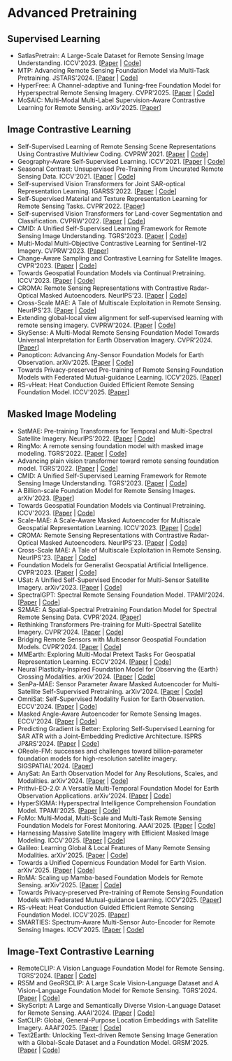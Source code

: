 # Advanced Pretraining

## Supervised Learning

- SatlasPretrain: A Large-Scale Dataset for Remote Sensing Image Understanding. ICCV'2023. [[Paper](https://arxiv.org/abs/2211.15660) | [Code](https://github.com/allenai/satlas)]
- MTP: Advancing Remote Sensing Foundation Model via Multi-Task Pretraining. JSTARS'2024. [[Paper](https://arxiv.org/abs/2403.13430) | [Code](https://github.com/ViTAE-Transformer/MTP)]
- HyperFree: A Channel-adaptive and Tuning-free Foundation Model for Hyperspectral Remote Sensing Imagery. CVPR'2025. [[Paper](https://openaccess.thecvf.com/content/CVPR2025/html/Li_HyperFree_A_Channel-adaptive_and_Tuning-free_Foundation_Model_for_Hyperspectral_Remote_CVPR_2025_paper.html) | [Code](https://github.com/Jingtao-Li-CVer/HyperFree)]
- MoSAiC: Multi-Modal Multi-Label Supervision-Aware Contrastive Learning for Remote Sensing. arXiv'2025. [[Paper](https://arxiv.org/abs/2507.08683)]

## Image Contrastive Learning

- Self-Supervised Learning of Remote Sensing Scene Representations Using Contrastive Multiview Coding. CVPRW'2021. [[Paper](https://openaccess.thecvf.com/content/CVPR2021W/EarthVision/html/Stojnic_Self-Supervised_Learning_of_Remote_Sensing_Scene_Representations_Using_Contrastive_Multiview_CVPRW_2021_paper.html) | [Code](https://github.com/vladan-stojnic/CMC-RSSR)]
- Geography-Aware Self-Supervised Learning. ICCV'2021. [[Paper](https://openaccess.thecvf.com/content/ICCV2021/html/Ayush_Geography-Aware_Self-Supervised_Learning_ICCV_2021_paper.html) | [Code](https://github.com/sustainlab-group/geography-aware-ssl)]
- Seasonal Contrast: Unsupervised Pre-Training From Uncurated Remote Sensing Data. ICCV'2021. [[Paper](https://openaccess.thecvf.com/content/ICCV2021/html/Manas_Seasonal_Contrast_Unsupervised_Pre-Training_From_Uncurated_Remote_Sensing_Data_ICCV_2021_paper.html) | [Code](https://github.com/ServiceNow/seasonal-contrast)]
- Self-supervised Vision Transformers for Joint SAR-optical Representation Learning. IGARSS'2022. [[Paper](https://arxiv.org/abs/2204.05381) | [Code](https://github.com/zhu-xlab/DINO-MM)]
- Self-Supervised Material and Texture Representation Learning for Remote Sensing Tasks. CVPR'2022. [[Paper](https://openaccess.thecvf.com/content/CVPR2022/html/Akiva_Self-Supervised_Material_and_Texture_Representation_Learning_for_Remote_Sensing_Tasks_CVPR_2022_paper.html)]
- Self-supervised Vision Transformers for Land-cover Segmentation and Classification. CVPRW'2022. [[Paper](https://openaccess.thecvf.com/content/CVPR2022W/EarthVision/html/Scheibenreif_Self-Supervised_Vision_Transformers_for_Land-Cover_Segmentation_and_Classification_CVPRW_2022_paper.html) | [Code](https://github.com/HSG-AIML/SSLTransformerRS)]
- CMID: A Unified Self-Supervised Learning Framework for Remote Sensing Image Understanding. TGRS'2023. [[Paper](https://arxiv.org/abs/2304.09670) | [Code](https://github.com/NJU-LHRS/official-CMID)]
- Multi-Modal Multi-Objective Contrastive Learning for Sentinel-1/2 Imagery. CVPRW'2023. [[Paper](https://openaccess.thecvf.com/content/CVPR2023W/EarthVision/html/Prexl_Multi-Modal_Multi-Objective_Contrastive_Learning_for_Sentinel-12_Imagery_CVPRW_2023_paper.html)]
- Change-Aware Sampling and Contrastive Learning for Satellite Images. CVPR'2023. [[Paper](https://openaccess.thecvf.com/content/CVPR2023/html/Mall_Change-Aware_Sampling_and_Contrastive_Learning_for_Satellite_Images_CVPR_2023_paper.html) | [Code](https://github.com/utkarshmall13/CACo)]
- Towards Geospatial Foundation Models via Continual Pretraining. ICCV'2023. [[Paper](https://arxiv.org/abs/2302.04476) | [Code](https://github.com/mmendiet/GFM)]
- CROMA: Remote Sensing Representations with Contrastive Radar-Optical Masked Autoencoders. NeurIPS'23. [[Paper](https://arxiv.org/pdf/2311.00566.pdf) | [Code](https://github.com/antofuller/CROMA)]
- Cross-Scale MAE: A Tale of Multiscale Exploitation in Remote Sensing. NeurIPS'23. [[Paper](https://openreview.net/pdf?id=5oEVdOd6TV) | [Code](https://github.com/aicip/Cross-Scale-MAE)]
- Extending global-local view alignment for self-supervised learning with remote sensing imagery. CVPRW'2024. [[Paper](https://openaccess.thecvf.com/content/CVPR2024W/WiCV/html/Wanyan_Extending_Global-local_View_Alignment_for_Self-supervised_Learning_with_Remote_Sensing_CVPRW_2024_paper.html) | [Code](https://github.com/WennyXY/DINO-MC)]
- SkySense: A Multi-Modal Remote Sensing Foundation Model Towards Universal Interpretation for Earth Observation Imagery. CVPR'2024. [[Paper](https://arxiv.org/abs/2312.10115)]
- Panopticon: Advancing Any-Sensor Foundation Models for Earth Observation. arXiv'2025. [[Paper](https://www.arxiv.org/abs/2503.10845) | [Code](https://github.com/Panopticon-FM/panopticon)]
- Towards Privacy-preserved Pre-training of Remote Sensing Foundation Models with Federated Mutual-guidance Learning. ICCV'2025. [[Paper](https://arxiv.org/abs/2503.11051)]
- RS-vHeat: Heat Conduction Guided Efficient Remote Sensing Foundation Model. ICCV'2025. [[Paper](https://arxiv.org/abs/2411.17984)]

## Masked Image Modeling

- SatMAE: Pre-training Transformers for Temporal and Multi-Spectral Satellite Imagery. NeurIPS'2022. [[Paper](https://proceedings.neurips.cc/paper_files/paper/2022/hash/01c561df365429f33fcd7a7faa44c985-Abstract-Conference.html) | [Code](https://github.com/sustainlab-group/SatMAE)]
- RingMo: A remote sensing foundation model with masked image modeling. TGRS'2022. [[Paper](https://ieeexplore.ieee.org/abstract/document/9844015) | [Code](https://github.com/comeony/RingMo)]
- Advancing plain vision transformer toward remote sensing foundation model. TGRS'2022. [[Paper](https://ieeexplore.ieee.org/abstract/document/9956816) | [Code](https://github.com/ViTAE-Transformer/Remote-Sensing-RVSA)]
- CMID: A Unified Self-Supervised Learning Framework for Remote Sensing Image Understanding. TGRS'2023. [[Paper](https://arxiv.org/abs/2304.09670) | [Code](https://github.com/NJU-LHRS/official-CMID)]
- A Billion-scale Foundation Model for Remote Sensing Images. arXiv'2023. [[Paper](https://arxiv.org/abs/2304.05215)]
- Towards Geospatial Foundation Models via Continual Pretraining. ICCV'2023. [[Paper](https://arxiv.org/abs/2302.04476) | [Code](https://github.com/mmendiet/GFM)]
- Scale-MAE: A Scale-Aware Masked Autoencoder for Multiscale Geospatial Representation Learning. ICCV'2023. [[Paper](https://arxiv.org/abs/2212.14532) | [Code](https://github.com/bair-climate-initiative/scale-mae)]
- CROMA: Remote Sensing Representations with Contrastive Radar-Optical Masked Autoencoders. NeurIPS'23. [[Paper](https://arxiv.org/pdf/2311.00566) | [Code](https://github.com/antofuller/CROMA)]
- Cross-Scale MAE: A Tale of Multiscale Exploitation in Remote Sensing. NeurIPS'23. [[Paper](https://openreview.net/pdf?id=5oEVdOd6TV) | [Code](https://github.com/aicip/Cross-Scale-MAE)]
- Foundation Models for Generalist Geospatial Artificial Intelligence. CVPR'2023. [[Paper](https://arxiv.org/abs/2310.18660) | [Code](https://huggingface.co/ibm-nasa-geospatial)]
- USat: A Unified Self-Supervised Encoder for Multi-Sensor Satellite Imagery. arXiv'2023. [[Paper](https://arxiv.org/abs/2312.02199) | [Code](https://github.com/stanfordmlgroup/USat)]
- SpectralGPT: Spectral Remote Sensing Foundation Model. TPAMI'2024. [[Paper](https://arxiv.org/abs/2311.07113) | [Code](https://github.com/danfenghong/IEEE_TPAMI_SpectralGPT)]
- S2MAE: A Spatial-Spectral Pretraining Foundation Model for Spectral Remote Sensing Data. CVPR'2024. [[Paper](https://openaccess.thecvf.com/content/CVPR2024/papers/Li_S2MAE_A_Spatial-Spectral_Pretraining_Foundation_Model_for_Spectral_Remote_Sensing_CVPR_2024_paper.pdf)]
- Rethinking Transformers Pre-training for Multi-Spectral Satellite Imagery. CVPR'2024. [[Paper](https://arxiv.org/abs/2403.05419) | [Code](https://github.com/techmn/satmae_pp)]
- Bridging Remote Sensors with Multisensor Geospatial Foundation Models. CVPR'2024. [[Paper](https://arxiv.org/abs/2404.01260) | [Code](https://github.com/boranhan/Geospatial_Foundation_Models)]
- MMEarth: Exploring Multi-Modal Pretext Tasks For Geospatial Representation Learning. ECCV'2024. [[Paper](https://arxiv.org/abs/2405.02771) | [Code](https://vishalned.github.io/mmearth/)]
- Neural Plasticity-Inspired Foundation Model for Observing the {Earth} Crossing Modalities. arXiv'2024. [[Paper](https://arxiv.org/abs/2403.15356) | [Code](https://github.com/zhu-xlab/DOFA)]
- SenPa-MAE: Sensor Parameter Aware Masked Autoencoder for Multi-Satellite Self-Supervised Pretraining. arXiv'2024. [[Paper](https://arxiv.org/abs/2408.11000) | [Code](https://github.com/JonathanPrexl/SenPa-MAE)]
- OmniSat: Self-Supervised Modality Fusion for Earth Observation. ECCV'2024. [[Paper](https://arxiv.org/pdf/2404.08351) | [Code](https://github.com/gastruc/OmniSat)]
- Masked Angle-Aware Autoencoder for Remote Sensing Images.  ECCV'2024. [[Paper](https://arxiv.org/abs/2408.01946) | [Code](https://github.com/benesakitam/MA3E)]
- Predicting Gradient is Better: Exploring Self-Supervised Learning for SAR ATR with a Joint-Embedding Predictive Architecture. ISPRS JP&RS'2024. [[Paper](https://www.sciencedirect.com/science/article/pii/S0924271624003514) | [Code](https://github.com/waterdisappear/SAR-JEPA)]
- OReole-FM: successes and challenges toward billion-parameter foundation models for high-resolution satellite imagery. SIGSPATIAL'2024. [[Paper](https://arxiv.org/abs/2410.19965)]
- AnySat: An Earth Observation Model for Any Resolutions, Scales, and Modalities. arXiv'2024. [[Paper](https://arxiv.org/abs/2412.14123) | [Code](https://github.com/gastruc/AnySat)]
- Prithvi-EO-2.0: A Versatile Multi-Temporal Foundation Model for Earth Observation Applications. arXiv'2024. [[Paper](https://arxiv.org/abs/2412.02732) | [Code](https://github.com/NASA-IMPACT/Prithvi-EO-2.0)]
- HyperSIGMA: Hyperspectral Intelligence Comprehension Foundation Model. TPAMI'2025. [[Paper](https://arxiv.org/abs/2406.11519) | [Code](https://github.com/WHU-Sigma/HyperSIGMA)]
- FoMo: Multi-Modal, Multi-Scale and Multi-Task Remote Sensing Foundation Models for Forest Monitoring. AAAI'2025. [[Paper](https://arxiv.org/abs/2312.10114) | [Code](https://github.com/RolnickLab/FoMo-Bench)]
- Harnessing Massive Satellite Imagery with Efficient Masked Image Modeling. ICCV'2025. [[Paper](https://arxiv.org/abs/2406.11933) | [Code](https://github.com/MiliLab/SelectiveMAE)]
- Galileo: Learning Global & Local Features of Many Remote Sensing Modalities. arXiv'2025. [[Paper](https://arxiv.org/abs/2502.09356) | [Code](https://github.com/nasaharvest/galileo)]
- Towards a Unified Copernicus Foundation Model for Earth Vision. arXiv'2025. [[Paper](https://arxiv.org/abs/2503.11849) | [Code](https://github.com/zhu-xlab/Copernicus-FM)]
- RoMA: Scaling up Mamba-based Foundation Models for Remote Sensing. arXiv'2025. [[Paper](https://arxiv.org/abs/2503.10392) | [Code](https://github.com/MiliLab/RoMA)]
- Towards Privacy-preserved Pre-training of Remote Sensing Foundation Models with Federated Mutual-guidance Learning. ICCV'2025. [[Paper](https://arxiv.org/abs/2503.11051)]
- RS-vHeat: Heat Conduction Guided Efficient Remote Sensing Foundation Model. ICCV'2025. [[Paper](https://arxiv.org/abs/2411.17984)]
- SMARTIES: Spectrum-Aware Multi-Sensor Auto-Encoder for Remote Sensing Images. ICCV'2025. [[Paper](https://arxiv.org/abs/2506.19585) | [Code](https://github.com/gsumbul/SMARTIES)]

## Image-Text Contrastive Learning

- RemoteCLIP: A Vision Language Foundation Model for Remote Sensing. TGRS'2024. [[Paper](https://arxiv.org/abs/2306.11029) | [Code](https://github.com/ChenDelong1999/RemoteCLIP)]
- RS5M and GeoRSCLIP: A Large Scale Vision-Language Dataset and A Vision-Language Foundation Model for Remote Sensing. TGRS'2024. [[Paper](https://arxiv.org/abs/2306.11300) | [Code](https://github.com/om-ai-lab/RS5M)]
- SkyScript: A Large and Semantically Diverse Vision-Language Dataset for Remote Sensing. AAAI'2024. [[Paper](https://arxiv.org/abs/2312.12856) | [Code](https://github.com/wangzhecheng/SkyScript)]
- SatCLIP: Global, General-Purpose Location Embeddings with Satellite Imagery. AAAI'2025. [[Paper](https://arxiv.org/abs/2311.17179) | [Code](https://github.com/microsoft/satclip)]
- Text2Earth: Unlocking Text-driven Remote Sensing Image Generation with a Global-Scale Dataset and a Foundation Model. GRSM'2025. [[Paper](https://arxiv.org/abs/2501.00895) | [Code](https://github.com/Chen-Yang-Liu/Git-RSCLIP)]

